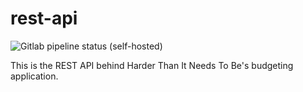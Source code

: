 # rest-api

![Gitlab pipeline status (self-hosted)](https://img.shields.io/gitlab/pipeline/harderthanitneedstobe/rest-api/main?gitlab_url=https%3A%2F%2Fgitlab.elliotcourant.dev%2Fgithub.com&logo=gitlab)

This is the REST API behind Harder Than It Needs To Be's budgeting application.
